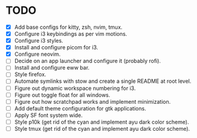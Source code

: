 # TODO

- [x] Add base configs for kitty, zsh, nvim, tmux.
- [x] Configure i3 keybindings as per vim motions.
- [x] Configure i3 styles.
- [x] Install and configure picom for i3.
- [x] Configure neovim.
- [ ] Decide on an app launcher and configure it (probably rofi).
- [ ] Install and configure eww bar.
- [ ] Style firefox.
- [ ] Automate symlinks with stow and create a single README at root level.
- [ ] Figure out dynamic workspace numbering for i3.
- [ ] Figure out toggle float for all windows.
- [ ] Figure out how scratchpad works and implement minimization.
- [ ] Add default theme configuration for gtk applications.
- [ ] Apply SF font system wide.
- [ ] Style p10k (get rid of the cyan and implement ayu dark color scheme).
- [ ] Style tmux (get rid of the cyan and implement ayu dark color scheme).
